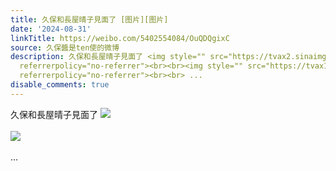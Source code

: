```yaml
---
title: 久保和長屋晴子見面了 [图片][图片]
date: '2024-08-31'
linkTitle: https://weibo.com/5402554084/OuQDQgixC
source: 久保醬是ten使的微博
description: 久保和長屋晴子見面了 <img style="" src="https://tvax2.sinaimg.cn/large/005TCz76gy1ht7b1kyyxaj30u01h1453.jpg"
  referrerpolicy="no-referrer"><br><br><img style="" src="https://tvax1.sinaimg.cn/large/005TCz76gy1ht7b1lky6kj30u01h1q6c.jpg"
  referrerpolicy="no-referrer"><br><br> ...
disable_comments: true
---
```

久保和長屋晴子見面了 <img style="" src="https://tvax2.sinaimg.cn/large/005TCz76gy1ht7b1kyyxaj30u01h1453.jpg" referrerpolicy="no-referrer"><br><br><img style="" src="https://tvax1.sinaimg.cn/large/005TCz76gy1ht7b1lky6kj30u01h1q6c.jpg" referrerpolicy="no-referrer"><br><br> ...